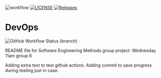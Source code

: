 ![workflow](https://github.com/twinky945/sem/actions/workflows/main.yml/badge.svg)
[![LICENSE](https://img.shields.io/github/license/twinky945/sem.svg?style=flat-square)](https://github.com/twinky945/sem/blob/master/LICENSE)
[![Releases](https://img.shields.io/github/release/twinky945/sem/all.svg?style=flat-square)](https://github.com/twinky945/sem/releases)
# DevOps
![GitHub Workflow Status (branch)](https://img.shields.io/github/actions/workflow/status/twinky945/sem/main.yml?branch=develop&style=flat-square)

README file for Software Engineering Methods group project:
Wednesday 11am group 6

Adding extra text to test github actions.
Adding commit to save progress during testing just in case.
